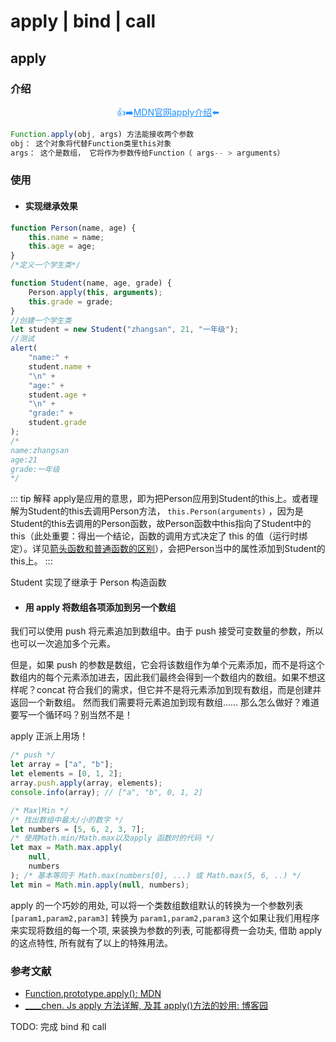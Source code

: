 # apply | bind | call

## apply

### 介绍

<p class="codepart-title"> 👍➡️<a href="https://developer.mozilla.org/zh-CN/docs/Web/JavaScript/Reference/Global_Objects/Function/apply" target = "_blank">MDN官网apply介绍</a>⬅️</p>

```js
Function.apply(obj, args) 方法能接收两个参数
obj： 这个对象将代替Function类里this对象
args： 这个是数组， 它将作为参数传给Function（ args-- > arguments）
```

### 使用

* <h4>实现继承效果</h4>

```js
function Person(name, age) {
    this.name = name;
    this.age = age;
}
/*定义一个学生类*/

function Student(name, age, grade) {
    Person.apply(this, arguments);
    this.grade = grade;
}
//创建一个学生类
let student = new Student("zhangsan", 21, "一年级");
//测试
alert(
    "name:" +
    student.name +
    "\n" +
    "age:" +
    student.age +
    "\n" +
    "grade:" +
    student.grade
);
/*
name:zhangsan
age:21
grade:一年级
*/
```

::: tip 解释
apply是应用的意思，即为把Person应用到Student的this上。或者理解为Student的this去调用Person方法， `this.Person(arguments)` ，因为是Student的this去调用的Person函数，故Person函数中this指向了Student中的this（此处重要：得出一个结论，函数的调用方式决定了  this  的值（运行时绑定）。详见[箭头函数和普通函数的区别](/guide/ArrowDifNomal.html#this)），会把Person当中的属性添加到Student的this上。
:::

Student 实现了继承于 Person 构造函数

* <h4>用 apply 将数组各项添加到另一个数组</h4>

我们可以使用 push 将元素追加到数组中。由于 push 接受可变数量的参数，所以也可以一次追加多个元素。

但是，如果 push 的参数是数组，它会将该数组作为单个元素添加，而不是将这个数组内的每个元素添加进去，因此我们最终会得到一个数组内的数组。如果不想这样呢？concat 符合我们的需求，但它并不是将元素添加到现有数组，而是创建并返回一个新数组。 然而我们需要将元素追加到现有数组...... 那么怎么做好？难道要写一个循环吗？别当然不是！

apply 正派上用场！

```js
/* push */
let array = ["a", "b"];
let elements = [0, 1, 2];
array.push.apply(array, elements);
console.info(array); // ["a", "b", 0, 1, 2]

/* Max|Min */
/* 找出数组中最大/小的数字 */
let numbers = [5, 6, 2, 3, 7];
/* 使用Math.min/Math.max以及apply 函数时的代码 */
let max = Math.max.apply(
    null,
    numbers
); /* 基本等同于 Math.max(numbers[0], ...) 或 Math.max(5, 6, ..) */
let min = Math.min.apply(null, numbers);
```

apply 的一个巧妙的用处, 可以将一个类数组数组默认的转换为一个参数列表 `[param1,param2,param3]` 转换为 `param1,param2,param3` 这个如果让我们用程序来实现将数组的每一个项, 来装换为参数的列表, 可能都得费一会功夫, 借助 apply 的这点特性, 所有就有了以上的特殊用法。

### 参考文献

* <a href="https://developer.mozilla.org/zh-CN/docs/Web/JavaScript/Reference/Global_Objects/Function/apply" target = "_blank">Function.prototype.apply(): MDN</a>
* <a href="https://www.cnblogs.com/chenhuichao/p/8493095.html" target = "_blank">\_\_\_\_chen. Js apply 方法详解, 及其 apply()方法的妙用: 博客园</a>

TODO: 完成 bind 和 call

<style scoped>
  .codepart-title{
   text-align:center; 
   color:dodgerblue
  }
  .codepart-title a{

       color:dodgerblue

  }
</style>
